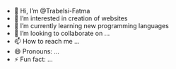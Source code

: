 - 👋 Hi, I’m @Trabelsi-Fatma
- 👀 I’m interested in creation of websites
- 🌱 I’m currently learning new programming languages
- 💞️ I’m looking to collaborate on ...
- 📫 How to reach me ...
- 😄 Pronouns: ...
- ⚡ Fun fact: ...

<!---
Trabelsi-Fatma/Trabelsi-Fatma is a ✨ special ✨ repository because its `README.md` (this file) appears on your GitHub profile.
You can click the Preview link to take a look at your changes.
--->
